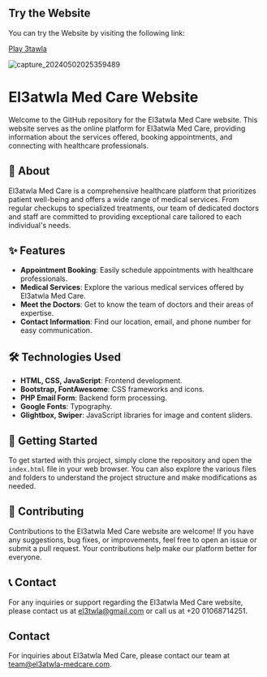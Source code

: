 
## Try the Website

You can try the Website by visiting the following link:

[Play 3tawla](https://mahmoudhatems.github.io/3tawla-web-proj/)

![capture_20240502025359489](https://github.com/mahmoudhatems/3tawla-web-proj/assets/113213094/842189fb-56f9-4e93-87f1-519f498815fd)

# El3atwla Med Care Website
Welcome to the GitHub repository for the El3atwla Med Care website. This website serves as the online platform for El3atwla Med Care, providing information about the services offered, booking appointments, and connecting with healthcare professionals.

## 🏥 About

El3atwla Med Care is a comprehensive healthcare platform that prioritizes patient well-being and offers a wide range of medical services. From regular checkups to specialized treatments, our team of dedicated doctors and staff are committed to providing exceptional care tailored to each individual's needs.

## ✨ Features

- **Appointment Booking**: Easily schedule appointments with healthcare professionals.
- **Medical Services**: Explore the various medical services offered by El3atwla Med Care.
- **Meet the Doctors**: Get to know the team of doctors and their areas of expertise.
- **Contact Information**: Find our location, email, and phone number for easy communication.

## 🛠️ Technologies Used

- **HTML, CSS, JavaScript**: Frontend development.
- **Bootstrap, FontAwesome**: CSS frameworks and icons.
- **PHP Email Form**: Backend form processing.
- **Google Fonts**: Typography.
- **Glightbox, Swiper**: JavaScript libraries for image and content sliders.

## 🚀 Getting Started

To get started with this project, simply clone the repository and open the `index.html` file in your web browser. You can also explore the various files and folders to understand the project structure and make modifications as needed.

## 🤝 Contributing

Contributions to the El3atwla Med Care website are welcome! If you have any suggestions, bug fixes, or improvements, feel free to open an issue or submit a pull request. Your contributions help make our platform better for everyone.

## 📞 Contact

For any inquiries or support regarding the El3atwla Med Care website, please contact us at [el3twla@gmail.com](mailto:el3twla@gmail.com) or call us at +20 01068714251.

## Contact

For inquiries about El3atwla Med Care, please contact our team at [team@el3atwla-medcare.com](mailto:team@el3atwla-medcare.com).
